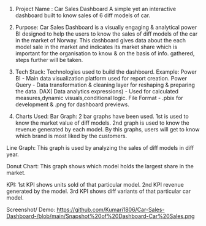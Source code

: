 1. Project Name : Car Sales Dashboard
A simple yet an interactive dashboard built to know sales of 6 diff models of car.

2. Purpose:
Car Sales Dashboard is a visually engaging & analytical power BI designed to help the users to know the sales of diff models of the car in the market of Norway. This dashboard gives data about the each model sale in the market and indicates its market share which is important for the organisation to know & on the basis of info. gathered, steps further will be taken.

3. Tech Stack:
Technologies used to build the dashboard.
Example:
Power BI - Main data visualization platform used for report creation.
Power Query - Data transformation & cleaning layer for reshaping & preparing the data.
DAX( Data analytics expressions) - Used for calculated measures,dynamic visuals,conditional logic.
File Format - .pbix for development & .png for dashboard previews.

4. Charts Used:
Bar Graph:
2 bar graphs have been used. 1st is used to know the market value of diff models. 2nd graph is used to know the revenue generated by each model. By this graphs, users will get to know which brand is most liked by the customers.

Line Graph:
This graph is used by analyzing the sales of diff models in diff year.

Donut Chart:
This graph shows which model holds the largest share in the market.

KPI:
1st KPI shows units sold of that particular model.
2nd KPI revenue generated by the model.
3rd KPI shows diff variants of that particular car model.

Screenshot/ Demo:
https://github.com/Kumari1806/Car-Sales-Dashboard-/blob/main/Snapshot%20of%20Dashboard-Car%20Sales.png


